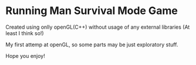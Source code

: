# Running Man Survival Mode Game

Created using onlly openGL(C++) without usage of any external libraries (At least I think so!)

My first attemp at openGL, so some parts may be just exploratory stuff.

Hope you enjoy!
